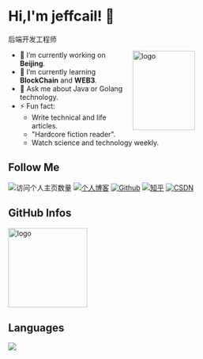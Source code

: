 <!--
**duktig666/duktig666** is a ✨ _special_ ✨ repository because its `README.md` (this file) appears on your GitHub profile.

Here are some ideas to get you started:

- 🔭 I’m currently working on ...
- 🌱 I’m currently learning ...
- 👯 I’m looking to collaborate on ...
- 🤔 I’m looking for help with ...
- 💬 Ask me about ...
- 📫 How to reach me: ...
- 😄 Pronouns: ...
- ⚡ Fun fact: ...

-->



# Hi,I'm jeffcail! 👋
后端开发工程师

<img src="https://github-readme-stats.vercel.app/api?username=jeffcail&show_icons=true&theme=vue" alt="logo" height="160" align="right" width="50%" />

- 🔭 I’m currently working on **Beijing**.
- 🌱 I’m currently learning **BlockChain** and **WEB3**.
- 💬 Ask me about Java or Golang technology.
- ⚡ Fun fact: 
  - Write technical and life articles.
  - "Hardcore fiction reader".
  - Watch science and technology weekly.

## Follow Me
![访问个人主页数量](https://komarev.com/ghpvc/?username=jeffcail&color=green)
[![个人博客](https://img.shields.io/badge/-太阳上的雨天个人博客（blog.caixiaoxin.cn）-c14438?style=flat-square&logo=B&logoColor=white)](http://blog.caixiaoxin.cn/)
[![Github](https://img.shields.io/github/followers/duktig666?label=Github&style=social)](https://github.com/jeffcail)
[![知乎](https://img.shields.io/badge/-码云-EA4335?style=flat-square&logo=Gitee&logoColor=white)](https://www.zhihu.com/people/cai-cai-55-44-82)
[![CSDN](https://img.shields.io/badge/-CSDN-c14438?style=flat-square&logo=C&logoColor=white)](https://blog.csdn.net/weixin_43713498?spm=1000.2115.3001.5343)

## GitHub Infos
<img src="https://github-profile-trophy.vercel.app/?username=jeffcail&theme=flat&column=7" alt="logo" height="160" align="center" style="margin: auto;" />

## Languages
<a href="https://github.com/jeffcail">
  <img src="https://github-readme-stats.vercel.app/api/top-langs/?username=jeffcail&theme=vue" />
</a>
